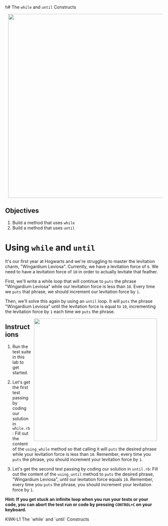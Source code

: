 h# The `while` and `until` Constructs
 
<img src="https://media.giphy.com/media/D2OI6GvLIn2gM/giphy.gif" width="600px"  hspace="10"> 

## Objectives

1. Build a method that uses `while`
2. Build a method that uses `until`

# Using `while` and `until`

It's our first year at Hogwarts and we're struggling to master the levitation charm, "Wingardium Leviosa". Currently, we have a levitation force of `6`. We need to have a levitation force of `10` in order to actually levitate that feather.

First, we'll write a while loop that will continue to `puts` the phrase "Wingardium Leviosa" while our levitation force is less than `10`. Every time we `puts` that phrase, we should increment our levitation force by `1`.


Then, we'll solve this again by using an `until` loop. It will `puts` the phrase "Wingardium Leviosa" until the levitation force is equal to `10`, incrementing the levitation force by `1` each time we `puts` the phrase.

<img src="https://media.giphy.com/media/yPuurXvMD2wN2/giphy.gif" width="400px" align="right" hspace="10"> 

## Instructions

1. Run the test suite in this lab to get started.

3. Let's get the first test passing by coding our solution in `while.rb`:
Fill out the content of the `using_while` method so that calling it will `puts` the desired phrase while your levitation force is less than `10`. Remember, every time you `puts` the phrase, you should increment your levitation force by `1`.

4. Let's get the second test passing by coding our solution in `until.rb`:
Fill out the content of the `using_until` method to `puts` the desired phrase, "Wingardium Leviosa", until our levitation force equals `10`. Remember, every time you `puts` the phrase, you should increment your levitation force by `1`.

**Hint: If you get stuck an infinite loop when you run your tests or your code, you can abort the test run or code by pressing `CONTROL+C` on your keyboard.**

<p data-visibility='hidden'>KWK-L1 The `while` and `until` Constructs</p>
